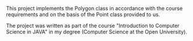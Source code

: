 This project implements the Polygon class in accordance with the course requirements and on the basis of the Point class provided to us.

The project was written as part of the course "Introduction to Computer Science in JAVA" in my degree (Computer Science at the Open University).
